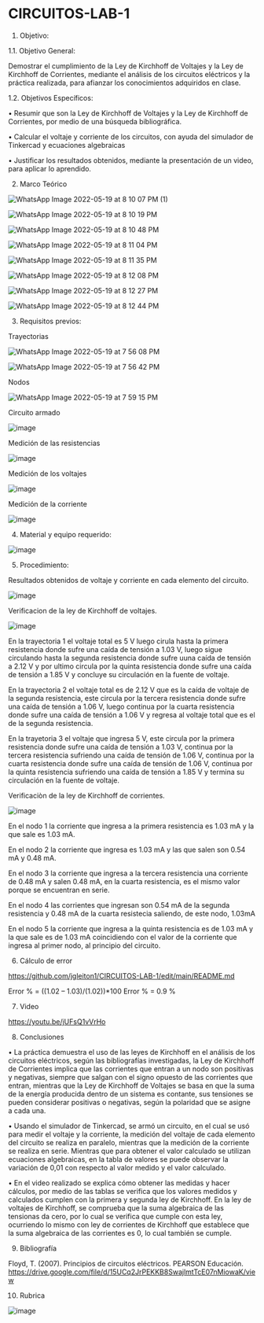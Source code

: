 # CIRCUITOS-LAB-1
1. Objetivo:

  1.1. Objetivo General:
  
Demostrar el cumplimiento de la Ley de Kirchhoff de Voltajes y la Ley de Kirchhoff de Corrientes, mediante el análisis de los circuitos eléctricos y la práctica realizada, para afianzar los conocimientos adquiridos en clase.
  
  1.2. Objetivos Específicos: 
  
•	Resumir que son la Ley de Kirchhoff de Voltajes y la Ley de Kirchhoff de Corrientes, por medio de una búsqueda bibliográfica.

•	Calcular el voltaje y corriente de los circuitos, con ayuda del simulador de Tinkercad y ecuaciones algebraicas

•	Justificar los resultados obtenidos, mediante la presentación de un video, para aplicar lo aprendido.

2. Marco Teórico

![WhatsApp Image 2022-05-19 at 8 10 07 PM (1)](https://user-images.githubusercontent.com/94011974/169429189-edda3e25-799a-4709-951a-da05cb9a91da.jpeg)

![WhatsApp Image 2022-05-19 at 8 10 19 PM](https://user-images.githubusercontent.com/94011974/169429203-7fe27532-f615-4428-8aab-fcc888b864a3.jpeg)

![WhatsApp Image 2022-05-19 at 8 10 48 PM](https://user-images.githubusercontent.com/94011974/169429220-3b600736-614c-4109-abda-298d0d503940.jpeg)

![WhatsApp Image 2022-05-19 at 8 11 04 PM](https://user-images.githubusercontent.com/94011974/169429233-22ad6e88-1f5a-4474-8e87-d0155d33afec.jpeg)

![WhatsApp Image 2022-05-19 at 8 11 35 PM](https://user-images.githubusercontent.com/94011974/169429244-1f9cf30d-eb3d-4f7f-b13d-3bed78af827a.jpeg)

![WhatsApp Image 2022-05-19 at 8 12 08 PM](https://user-images.githubusercontent.com/94011974/169429315-bd7227f0-d67e-4e6d-a510-8c951a194af5.jpeg)

![WhatsApp Image 2022-05-19 at 8 12 27 PM](https://user-images.githubusercontent.com/94011974/169429319-8df10f70-3d41-45f7-9255-830c6cec6886.jpeg)

![WhatsApp Image 2022-05-19 at 8 12 44 PM](https://user-images.githubusercontent.com/94011974/169429336-30002f06-3570-4ed3-b0e1-dde6f7c758bc.jpeg)  

3. Requisitos previos:

Trayectorias

 ![WhatsApp Image 2022-05-19 at 7 56 08 PM](https://user-images.githubusercontent.com/94011974/169439322-c48ba8bb-8f0e-41d1-bb35-6b7660fdaec8.jpeg)

![WhatsApp Image 2022-05-19 at 7 56 42 PM](https://user-images.githubusercontent.com/94011974/169439346-b385e4cd-f70d-4930-b701-e1383bbb0a4c.jpeg)

Nodos

![WhatsApp Image 2022-05-19 at 7 59 15 PM](https://user-images.githubusercontent.com/94011974/169439614-86212295-3541-4264-88ab-eeed376bb220.jpeg)
 
Circuito armado

![image](https://user-images.githubusercontent.com/94011974/169407513-59f2d2cd-f38d-43ba-b715-d83120a8d3c4.png)

Medición de las resistencias

![image](https://user-images.githubusercontent.com/94011974/169407541-bf0aec9d-df2b-43c8-b25c-dde7429270ce.png)

Medición de los voltajes

![image](https://user-images.githubusercontent.com/94011974/169407575-ebe6474a-ccd3-49c0-a783-4bbbb01e24ae.png)

Medición de la corriente

![image](https://user-images.githubusercontent.com/94011974/169407603-08eea5c4-3cb7-4266-b169-d3563254840d.png)

4. Material y equipo requerido:

![image](https://user-images.githubusercontent.com/94011974/141411255-f92099e8-51a4-40db-aca9-3cde71b3ada0.png)

5. Procedimiento:

Resultados obtenidos de voltaje y corriente en cada elemento del circuito.

![image](https://user-images.githubusercontent.com/94011974/169407649-e7dcd41f-31d3-4fe3-9b77-eb9420f36105.png)

Verificacion de la ley de Kirchhoff de voltajes.

![image](https://user-images.githubusercontent.com/94011974/169407673-a7ecb0dd-8939-421d-a0ff-73160e88e43b.png)

En la trayectoria 1 el voltaje total es 5 V luego cirula hasta la primera resistencia donde sufre una caída de tensión a 1.03 V, luego sigue circulando hasta la segunda resistencia donde sufre uuna caída de tensión a 2.12 V y por ultimo circula por la quinta resistencia donde sufre una caída de tensión a 1.85 V y concluye su circulación en la fuente de voltaje.

En la trayectoria 2 el voltaje total es de 2.12 V que es la caída de voltaje de la segunda resistencia, este circula por la tercera resistencia donde sufre una caída de tensión a 1.06 V, luego continua por la cuarta resistencia donde sufre una caída de tensión a 1.06 V y regresa al voltaje total que es el de la segunda resistencia.

En la trayetoria 3 el voltaje que ingresa 5 V, este circula por la primera resistencia donde sufre una caída de tensión a 1.03 V, continua por la tercera resistencia sufriendo una caída de tensión de 1.06 V, continua por la cuarta resistencia donde sufre una caída de tensión de 1.06 V, continua por la quinta resistencia sufriendo una caída de tensión a 1.85 V y termina su circulación en la fuente de voltaje.

Verificaciòn de la ley de Kirchhoff de corrientes.

![image](https://user-images.githubusercontent.com/94011974/169407703-1328eacd-033b-4ed9-bdab-c6bc553e67aa.png)

En el nodo 1 la corriente que ingresa a la primera resistencia es 1.03 mA y la que sale es 1.03 mA.

En el nodo 2 la corriente que ingresa es 1.03 mA y las que salen son 0.54 mA y 0.48 mA.

En el nodo 3 la corriente que ingresa a la tercera resistencia una corriente de 0.48 mA y salen 0.48 mA, en la cuarta resistencia, es el mismo valor porque se encuentran en serie. 

En el nodo 4 las corrientes que ingresan son 0.54 mA de la segunda resistencia y 0.48 mA de la cuarta resistecia saliendo, de este nodo, 1.03mA

En el nodo 5 la corriente que ingresa a la quinta resistencia es de 1.03 mA y la que sale es de 1.03 mA coincidiendo con el valor de la corriente que ingresa al primer nodo, al principio del circuito.

6. Cálculo de error

https://github.com/jgleiton1/CIRCUITOS-LAB-1/edit/main/README.md

Error % = ((1.02 – 1.03)/(1.02))*100
Error % = 0.9 %

7.  Video

https://youtu.be/jUFsQ1vVrHo

8. Conclusiones

•	La práctica demuestra el uso de las leyes de Kirchhoff en el análisis de los circuitos eléctricos, según las bibliografías investigadas, la Ley de Kirchhoff de Corrientes implica que las corrientes que entran a un nodo son positivas y negativas, siempre que salgan con el signo opuesto de las corrientes que entran, mientras que la Ley de Kirchhoff de Voltajes se basa en que la suma de la energía producida dentro de un sistema es contante, sus tensiones se pueden considerar positivas o negativas, según la polaridad que se asigne a cada una. 

•	Usando el simulador de Tinkercad, se armó un circuito, en el cual se usó para medir el voltaje y la corriente, la medición del voltaje de cada elemento del circuito se realiza en paralelo, mientras que la medición de la corriente se realiza en serie. Mientras que para obtener el valor calculado se utilizan ecuaciones algebraicas, en la tabla de valores se puede observar la variación de 0,01 con respecto al valor medido y el valor calculado. 

•	En el video realizado se explica cómo obtener las medidas y hacer cálculos, por medio de las tablas se verifica que los valores medidos y calculados cumplen con la primera y segunda ley de Kirchhoff. En la ley de voltajes de Kirchhoff, se comprueba que la suma algebraica de las tensionas da cero, por lo cual se verifica que cumple con esta ley, ocurriendo lo mismo con ley de corrientes de Kirchhoff que establece que la suma algebraica de las corrientes es 0, lo cual también se cumple. 

9. Bibliografía

Floyd, T. (2007). Principios de circuitos eléctricos. PEARSON Educación. https://drive.google.com/file/d/15UCq2JrPEKKB8SwajlmtTcE07nMiowaK/view

10. Rubrica

![image](https://user-images.githubusercontent.com/94011974/169427061-265123c2-f557-4b9a-9ef6-5a545e89aff2.png)


